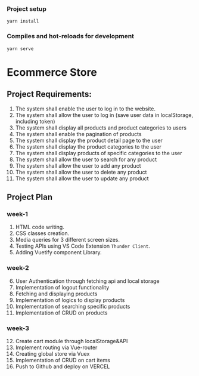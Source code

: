 
### Project setup
```
yarn install
```

### Compiles and hot-reloads for development
```
yarn serve
```

# Ecommerce Store
## Project Requirements:
1. The system shall enable the user to log in to the website.
2. The system shall allow the user to log in (save user data in localStorage, including token)
3. The system shall display all products and product categories to users
4. The system shall enable the pagination of products
5. The system shall display the product detail page to the user
6. The system shall display the product categories to the user
7. The system shall display products of specific categories to the user
8. The system shall allow the user to search for any product
9. The system shall allow the user to add any product
10. The system shall allow the user to delete any product
11. The system shall allow the user to update any product


## Project Plan

### week-1
1. HTML code writing.                                   
2. CSS classes creation.
3. Media queries for 3 different screen sizes. 
4. Testing APIs using VS Code Extension `Thunder Client`. 
5. Adding Vuetify component Library.                      

### week-2
6. User Authentication through fetching api and local storage 
7. Implementation of logout functionality 
8. Fetching and displaying products 
9. Implementation of logics to display products 
10. Implementation of searching specific products 
11. Implementation of CRUD on products

### week-3

12. Create cart module through localStorage&API 
13. Implement routing via Vue-router 
14. Creating global store via Vuex 
15. Implementation of CRUD on cart items 
16. Push to Github and deploy on VERCEL
